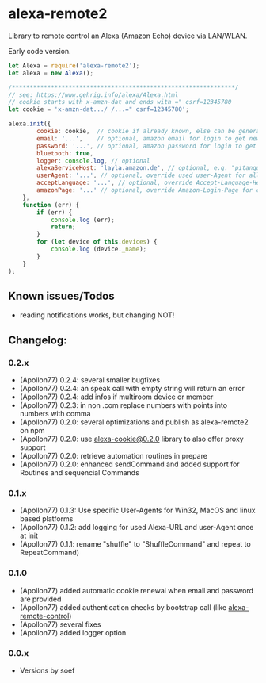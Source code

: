 
# alexa-remote2

Library to remote control an Alexa (Amazon Echo) device via LAN/WLAN.

Early code version.

<!--
[![NPM version](http://img.shields.io/npm/v/alexa-remote.svg)](https://www.npmjs.com/package/alexa-remote)
[![Tests](http://img.shields.io/travis/soef/alexa-remote/master.svg)](https://travis-ci.org/soef/alexa-remote)
[![License](https://img.shields.io/badge/license-MIT-blue.svg?style=flat)](https://github.com/soef/alexa-remote/blob/master/LICENSE)
-->


```js
let Alexa = require('alexa-remote2');
let alexa = new Alexa();

/***************************************************************/
// see: https://www.gehrig.info/alexa/Alexa.html
// cookie starts with x-amzn-dat and ends with =" csrf=12345780
let cookie = 'x-amzn-dat.../ /...=" csrf=12345780';

alexa.init({
        cookie: cookie,  // cookie if already known, else can be generated using email/password
        email: '...',    // optional, amazon email for login to get new cookie
        password: '...', // optional, amazon password for login to get new cookie
        bluetooth: true,
        logger: console.log, // optional
        alexaServiceHost: 'layla.amazon.de', // optional, e.g. "pitangui.amazon.com" for amazon.com, default is "layla.amazon.de"
        userAgent: '...', // optional, override used user-Agent for all Requests and Cookie determination
        acceptLanguage: '...', // optional, override Accept-Language-Header for cookie determination
        amazonPage: '...' // optional, override Amazon-Login-Page for cookie determination and referer for requests
    },
    function (err) {
        if (err) {
            console.log (err);
            return;
        }
        for (let device of this.devices) {
            console.log (device._name);
        }
    }
);
````

## Known issues/Todos
* reading notifications works, but changing NOT!

## Changelog:

### 0.2.x
* (Apollon77) 0.2.4: several smaller bugfixes
* (Apollon77) 0.2.4: an speak call with empty string will return an error
* (Apollon77) 0.2.4: add infos if multiroom device or member
* (Apollon77) 0.2.3: in non .com replace numbers with points into numbers with comma
* (Apollon77) 0.2.0: several optimizations and publish as alexa-remote2 on npm
* (Apollon77) 0.2.0: use alexa-cookie@0.2.0 library to also offer proxy support
* (Apollon77) 0.2.0: retrieve automation routines in prepare
* (Apollon77) 0.2.0: enhanced sendCommand and added support for Routines and sequencial Commands

### 0.1.x
* (Apollon77) 0.1.3: Use specific User-Agents for Win32, MacOS and linux based platforms
* (Apollon77) 0.1.2: add logging for used Alexa-URL and user-Agent once at init
* (Apollon77) 0.1.1: rename "shuffle" to "ShuffleCommand" and repeat to RepeatCommand)

### 0.1.0
* (Apollon77) added automatic cookie renewal when email and password are provided
* (Apollon77) added authentication checks by bootstrap call (like [alexa-remote-control](https://github.com/thorsten-gehrig/alexa-remote-control))
* (Apollon77) several fixes
* (Apollon77) added logger option

### 0.0.x
* Versions by soef

